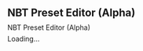 ## NBT Preset Editor (Alpha)
<p style="line-height:0">NBT Preset Editor (Alpha)</p><p>Loading...</p><script>preset='{Block:{name:"minecraft:beehive",version:17760256,states:{facing_direction:3,honey_level:0}},Count:1b,tag:{Occupants:[{TicksLeftToStay:0,ActorIdentifier:"minecraft:area_effect_cloud<>",SaveData:{UniqueID:0l,Saddled:0b,Invulnerable:0b,LastDimensionId:0,IsStunned:0b,FallDistance:0.0f,IsEating:0b,definitions:["+minecraft:area_effect_cloud"],ShowBottom:0b,ReapplicationDelay:0,identifier:"minecraft:area_effect_cloud",IsTamed:0b,Color:0b,IsOrphaned:0b,Duration:10000,IsRoaring:0b,LootDropped:0b,ParticleId:<!presetVar=Particle ID (enter 31 for default)!>,RadiusPerTick:0.0f,SpawnTick:0l,IsScared:0b,IsIllagerCaptain:0b,Variant:0,PotionId:0s,Pos:[0.0f,0.0f,0.0f],ParticleColor:<!presetVar=Particle Color (hex)!>,RadiusOnUse:-0.9f,PickupCount:0,Chested:0b,IsTrusting:0b,IsGliding:0b,Radius:0.9f,StrengthMax:0,IsBaby:0b,Sitting:0b,DurationOnUse:0,RadiusChangeOnPickup:0.0f,PortalCooldown:0,SkinID:0,IsSwimming:0b,MarkVariant:0,OwnerId:0l,IsAngry:0b,Motion:[0.0f,0.0f,0.0f],InitialRadius:1.5f,IsAutonomous:0b,OnGround:1b,Color2:0b,Rotation:[0.0f,0.0f],mobEffects:[{DurationEasy:2147483647,Ambient:0b,DisplayOnScreenTextureAnimation:0b,ShowParticles:1b,DurationHard:2147483647,DurationNormal:2147483647,Duration:<!presetVar=Duration!>,Id:<!presetVar=ID!>b,Amplifier:<!presetVar=Amplifier!>b}],OwnerNew:-1l,Fire:0s,Sheared:0b,IsGlobal:0b,Strength:0}}]},Damage:0s,Name:"minecraft:beehive"} 
'</script><script src="/assets/js/nbt.js"></script>

